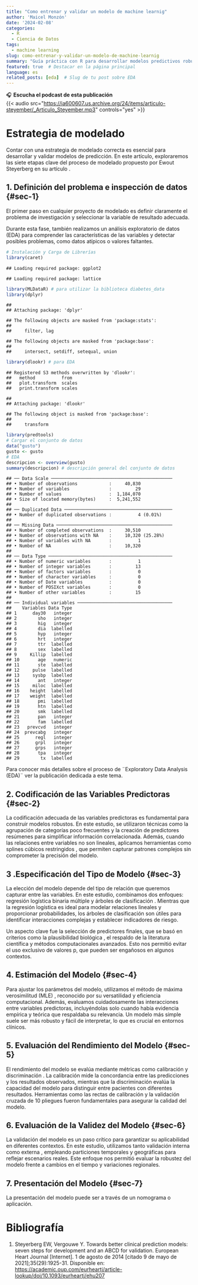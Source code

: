 ```yaml
---
title: "Como entrenar y validar un modelo de machine learnig"
author: 'Maicel Monzón'
date: '2024-02-08'
categories:
  - R
  - Ciencia de Datos
tags:
  - machine learning
slug: como-entrenar-y-validar-un-modelo-de-machine-learnig
summary: "Guía práctica con R para desarrollar modelos predictivos robustos en entornos clínicos, siguiendo la metodología de Steyerberg"
featured: true  # Destacar en la página principal
language: es
related_posts: [eda]  # Slug de tu post sobre EDA
---
```


🎧 **Escucha el podcast de esta publicación**  
{{< audio src="https://ia600607.us.archive.org/24/items/articulo-steyember/_Articulo_Steyember.mp3" controls="yes" >}}  


# Estrategia de modelado

Contar con una estrategia de modelado correcta es esencial para desarrollar y validar modelos de predicción. En este artículo, exploraremos las siete etapas clave del proceso de modelado propuesto por Ewout Steyerberg en su artículo . 

## 1. Definición del problema e inspección de datos {#sec-1}

El primer paso en cualquier proyecto de modelado es definir claramente el problema de investigación y seleccionar la variable de resultado adecuada. 

Durante esta fase, también realizamos un análisis exploratorio de datos (EDA) para comprender las características de las variables y detectar posibles problemas, como datos atípicos o valores faltantes. 



``` r
# Instalación y Carga de Librerías
library(caret)
```

```
## Loading required package: ggplot2
```

```
## Loading required package: lattice
```

``` r
library(MLDataR) # para utilizar la biblioteca diabetes_data
library(dplyr)
```

```
## 
## Attaching package: 'dplyr'
```

```
## The following objects are masked from 'package:stats':
## 
##     filter, lag
```

```
## The following objects are masked from 'package:base':
## 
##     intersect, setdiff, setequal, union
```

``` r
library(dlookr) # para EDA
```

```
## Registered S3 methods overwritten by 'dlookr':
##   method          from  
##   plot.transform  scales
##   print.transform scales
```

```
## 
## Attaching package: 'dlookr'
```

```
## The following object is masked from 'package:base':
## 
##     transform
```

``` r
library(predtools)
# Cargar el conjunto de datos
data("gusto")
gusto <- gusto
# EDA
descripcion <- overview(gusto)
summary(descripcion) # descripción general del conjunto de datos
```

```
## ── Data Scale ────────────────────────────────────────────── 
## • Number of observations            :     40,830
## • Number of variables               :         29
## • Number of values                  :  1,184,070
## • Size of located memory(bytes)     :  5,241,552 
## 
## ── Duplicated Data ───────────────────────────────────────── 
## • Number of duplicated observations :          4 (0.01%) 
## 
## ── Missing Data ──────────────────────────────────────────── 
## • Number of completed observations  :     30,510
## • Number of observations with NA    :     10,320 (25.28%)
## • Number of variables with NA       :          1
## • Number of NA                      :     10,320 
## 
## ── Data Type ─────────────────────────────────────────────── 
## • Number of numeric variables       :          1
## • Number of integer variables       :         13
## • Number of factors variables       :          0
## • Number of character variables     :          0
## • Number of Date variables          :          0
## • Number of POSIXct variables       :          0
## • Number of other variables         :         15 
## 
## ── Individual variables ──────────────────────────────────── 
##    Variables Data Type
## 1      day30   integer
## 2        sho   integer
## 3        hig   integer
## 4        dia  labelled
## 5        hyp   integer
## 6        hrt   integer
## 7        ttr  labelled
## 8        sex  labelled
## 9     Killip  labelled
## 10       age   numeric
## 11       ste  labelled
## 12     pulse  labelled
## 13     sysbp  labelled
## 14       ant   integer
## 15     miloc  labelled
## 16    height  labelled
## 17    weight  labelled
## 18       pmi  labelled
## 19       htn  labelled
## 20       smk  labelled
## 21       pan   integer
## 22       fam  labelled
## 23   prevcvd   integer
## 24  prevcabg   integer
## 25      regl   integer
## 26      grpl   integer
## 27      grps   integer
## 28       tpa   integer
## 29        tx  labelled
```

Para conocer más detalles sobre el proceso de ¨Exploratory Data Analysis (EDA)¨ ver la publicación dedicada a este tema.


## 2. Codificación de las Variables Predictoras {#sec-2}

La codificación adecuada de las variables predictoras es fundamental para construir modelos robustos. En este estudio, se utilizaron técnicas como la agrupación de categorías poco frecuentes y la creación de predictores resúmenes para simplificar información correlacionada. Además, cuando las relaciones entre variables no son lineales, aplicamos herramientas como splines cúbicos restringidos , que permiten capturar patrones complejos sin comprometer la precisión del modelo.


## 3 .Especificación del Tipo de Modelo {#sec-3}

La elección del modelo depende del tipo de relación que queremos capturar entre las variables. En este estudio, combinamos dos enfoques: regresión logística binaria múltiple y árboles de clasificación . Mientras que la regresión logística es ideal para modelar relaciones lineales y proporcionar probabilidades, los árboles de clasificación son útiles para identificar interacciones complejas y establecer indicadores de riesgo.

Un aspecto clave fue la selección de predictores finales, que se basó en criterios como la plausibilidad biológica , el respaldo de la literatura científica y métodos computacionales avanzados. Esto nos permitió evitar el uso exclusivo de valores p, que pueden ser engañosos en algunos contextos.

## 4. Estimación del Modelo {#sec-4}

Para ajustar los parámetros del modelo, utilizamos el método de máxima verosimilitud (MLE) , reconocido por su versatilidad y eficiencia computacional. Además, evaluamos cuidadosamente las interacciones entre variables predictoras, incluyéndolas solo cuando había evidencia empírica y teórica que respaldaba su relevancia. Un modelo más simple suele ser más robusto y fácil de interpretar, lo que es crucial en entornos clínicos.

## 5. Evaluación del Rendimiento del Modelo {#sec-5}

El rendimiento del modelo se evalúa mediante métricas como calibración y discriminación . La calibración mide la concordancia entre las predicciones y los resultados observados, mientras que la discriminación evalúa la capacidad del modelo para distinguir entre pacientes con diferentes resultados. Herramientas como las rectas de calibración y la validación cruzada de 10 pliegues fueron fundamentales para asegurar la calidad del modelo.

## 6. Evaluación de la Validez del Modelo {#sec-6}

La validación del modelo es un paso crítico para garantizar su aplicabilidad en diferentes contextos. En este estudio, utilizamos tanto validación interna como externa , empleando particiones temporales y geográficas para reflejar escenarios reales. Este enfoque nos permitió evaluar la robustez del modelo frente a cambios en el tiempo y variaciones regionales.

## 7. Presentación del Modelo {#sec-7}

La presentación del modelo puede ser a través de un nomograma o aplicación.

# Bibliografía

1.  Steyerberg EW, Vergouwe Y. Towards better clinical prediction models: seven steps for development and an ABCD for validation. European Heart Journal [Internet]. 1 de agosto de 2014 [citado 9 de mayo de 2021];35(29):1925-31. Disponible en: https://academic.oup.com/eurheartj/article-lookup/doi/10.1093/eurheartj/ehu207
